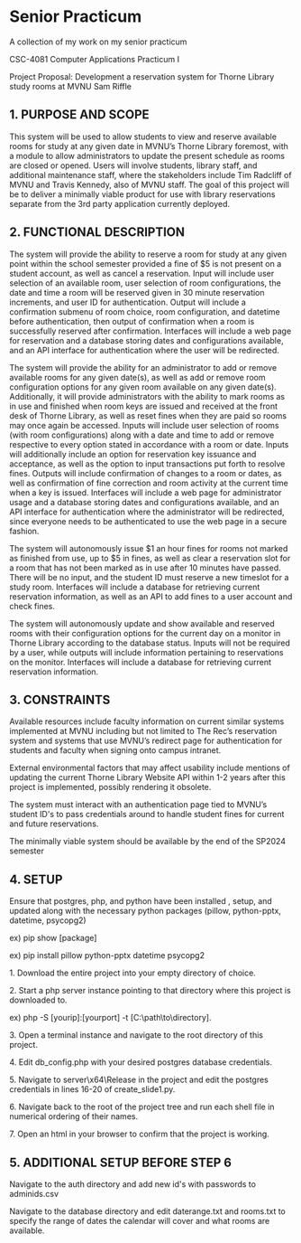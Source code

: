 # Senior Practicum 
A collection of my work on my senior practicum

CSC-4081 Computer Applications Practicum I

Project Proposal: Development a reservation system for Thorne Library study rooms at MVNU
Sam Riffle

<h2> 1. PURPOSE AND SCOPE </h2>

This system will be used to allow students to view and reserve available rooms for study at any given date in MVNU’s Thorne Library foremost, with a module to allow administrators to update the present schedule as rooms are closed or opened. Users will involve students, library staff, and additional maintenance staff, where the stakeholders include Tim Radcliff of MVNU and Travis Kennedy, also of MVNU staff. The goal of this project will be to deliver a minimally viable product for use with library reservations separate from the 3rd party application currently deployed. 

<h2> 2. FUNCTIONAL DESCRIPTION</h2>

<p>The system will provide the ability to reserve a room for study at any given point within the school semester provided a fine of $5 is not present on a student account, as well as cancel a reservation. Input will include user selection of an available room, user selection of room configurations, the date and time a room will be reserved given in 30 minute reservation increments, and user ID for authentication. Output will include a confirmation submenu of room choice, room configuration, and datetime before authentication, then output of confirmation when a room is successfully reserved after confirmation. Interfaces will include a web page for reservation and a database storing dates and configurations available, and an API interface for authentication where the user will be redirected. </p>
<p>The system will provide the ability for an administrator to add or remove available rooms for any given date(s), as well as add or remove room configuration options for any given room available on any given date(s). Additionally, it will provide administrators with the ability to mark rooms as in use and finished when room keys are issued and received at the front desk of Thorne Library, as well as reset fines when they are paid so rooms may once again be accessed. Inputs will include user selection of rooms (with room configurations) along with a date and time to add or remove respective to every option stated in accordance with a room or date. Inputs will additionally include an option for reservation key issuance and acceptance, as well as the option to input transactions put forth to resolve fines. Outputs will include confirmation of changes to a room or dates, as well as confirmation of fine correction and room activity at the current time when a key is issued. Interfaces will include a web page for administrator usage and a database storing dates and configurations available, and an API interface for authentication where the administrator will be redirected, since everyone needs to be authenticated to use the web page in a secure fashion. </p>
<p>The system will autonomously issue $1 an hour fines for rooms not marked as finished from use, up to $5 in fines, as well as clear a reservation slot for a room that has not been marked as in use after 10 minutes have passed. There will be no input, and the student ID must reserve a new timeslot for a study room. Interfaces will include a database for retrieving current reservation information, as well as an API to add fines to a user account and check fines. </p>
<p>The system will autonomously update and show available and reserved rooms with their configuration options for the current day on a monitor in Thorne Library according to the database status. Inputs will not be required by a user, while outputs will include information pertaining to reservations on the monitor. Interfaces will include a database for retrieving current reservation information. </p>

<h2>3. CONSTRAINTS </h2>

<p>Available resources include faculty information on current similar systems implemented at MVNU including but not limited to The Rec’s reservation system and systems that use MVNU’s redirect page for authentication for students and faculty when signing onto campus intranet. </p>
<p>External environmental factors that may affect usability include mentions of updating the current Thorne Library Website API within 1-2 years after this project is implemented, possibly rendering it obsolete. </p>
<p>The system must interact with an authentication page tied to MVNU’s student ID's to pass credentials around to handle student fines for current and future reservations. 
<p>The minimally viable system should be available by the end of the SP2024 semester</p>

<h2>4. SETUP</h2>

<p>  Ensure that postgres, php, and python have been installed , setup, and updated along with the necessary python packages (pillow, python-pptx, datetime, psycopg2)
<p>  ex) pip show [package] </p>
<p>  ex) pip install pillow python-pptx datetime psycopg2</p>
<p>  1. Download the entire project into your empty directory of choice. </p>
<p>  2. Start a php server instance pointing to that directory where this project is downloaded to.</p>
<p>  ex)  php -S [yourip]:[yourport] -t [C:\path\to\directory].</p>
<p>  3. Open a terminal instance and navigate to the root directory of this project.</p>
<p>  4. Edit db_config.php with your desired postgres database credentials.</p>
<p>  5. Navigate to server\x64\Release in the  project and edit the postgres credentials in lines 16-20 of create_slide1.py.</p>
<p>  6. Navigate back to the root of the project tree and run each shell file in numerical ordering of their names.</p>
<p>  7. Open an html in your browser to confirm that the project is working.</p>

<h2>5. ADDITIONAL SETUP BEFORE STEP 6</h2>

<p>  Navigate to the auth directory and add new id's with passwords to adminids.csv</p>
<p>  Navigate to the database directory and edit daterange.txt and rooms.txt to specify the range of dates the calendar will cover and what rooms are available.</p>
